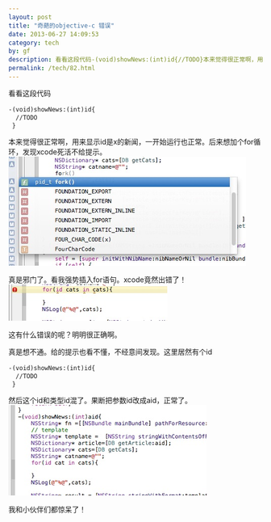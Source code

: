 ```yaml
---
layout: post
title: "奇葩的objective-c 错误"
date: 2013-06-27 14:09:53
category: tech
by: gf
description: 看看这段代码-(void)showNews:(int)id{//TODO}本来觉得很正常啊，用来显示id是x的新闻，一开始运行也正常。后来想加个for循环，发现xcode死活不给提示。真是邪门了。看我强势
permalink: /tech/82.html
---
```

看看这段代码

    -(void)showNews:(int)id{
      //TODO
     }

本来觉得很正常啊，用来显示id是x的新闻，一开始运行也正常。后来想加个for循环，发现xcode死活不给提示。![输入for，xcode的提示][for_xcode]

真是邪门了。看我强势插入for语句。xcode竟然出错了！![xcode for循环提示错误][xcode for]

这有什么错误的呢？明明很正确啊。

真是想不通。给的提示也看不懂，不经意间发现。这里居然有个id

    -(void)showNews:(int)id{
      //TODO
     }

然后这个id和类型id混了。果断把参数id改成aid，正常了。![for循环正常了][for]

我和小伙伴们都惊呆了！


[for_xcode]: /gfzjus_blog/tech/2014-10-22/b10c0907ae7310637111b5190d9b2000.jpg
[xcode for]: /gfzjus_blog/tech/2014-10-22/5d91d842d1b462f8f0b287390c297a01.jpg
[for]: /gfzjus_blog/tech/2014-10-22/e14508a3aef85aa2e38f1383b4a62d77.jpg
